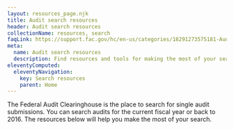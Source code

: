 ```yaml
---
layout: resources_page.njk
title: Audit search resources
header: Audit search resources
collectionName: resources, search
faqLink: https://support.fac.gov/hc/en-us/categories/18291273575181-Audit-Search
meta:
  name: Audit search resources
  description: Find resources and tools for making the most of your search for single audit submissions stored by the Federal Audit Clearinghouse.
eleventyComputed:
  eleventyNavigation:
    key: Search resources
    parent: Home
---
```


The Federal Audit Clearinghouse is the place to search for single audit submissions. You can search audits for the current fiscal year or back to 2016. The resources below will help you make the most of your search.
